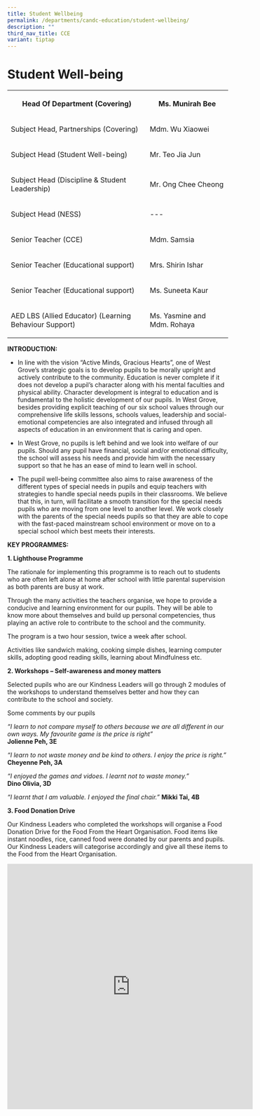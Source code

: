```yaml
---
title: Student Wellbeing
permalink: /departments/candc-education/student-wellbeing/
description: ""
third_nav_title: CCE
variant: tiptap
---
```

<h1>Student Well-being</h1>
<table>
<tbody>
<tr>
<th rowspan="1" colspan="1">
<p>Head Of Department (Covering)</p>
</th>
<th rowspan="1" colspan="1">
<p>Ms. Munirah Bee
<br>
</p>
</th>
</tr>
<tr>
<td rowspan="1" colspan="1">
<p>Subject Head, Partnerships (Covering)
<br>
</p>
</td>
<td rowspan="1" colspan="1">
<p>Mdm. Wu Xiaowei
<br>
</p>
</td>
</tr>
<tr>
<td rowspan="1" colspan="1">
<p>Subject Head (Student Well-being)
<br>
</p>
</td>
<td rowspan="1" colspan="1">
<p>Mr. Teo Jia Jun
<br>
</p>
</td>
</tr>
<tr>
<td rowspan="1" colspan="1">
<p>Subject Head (Discipline &amp; Student Leadership)</p>
</td>
<td rowspan="1" colspan="1">
<p>Mr. Ong Chee Cheong</p>
</td>
</tr>
<tr>
<td rowspan="1" colspan="1">
<p>Subject Head (NESS)</p>
</td>
<td rowspan="1" colspan="1">
<p>---
<br>
</p>
</td>
</tr>
<tr>
<td rowspan="1" colspan="1">
<p>Senior Teacher (CCE)</p>
</td>
<td rowspan="1" colspan="1">
<p>Mdm. Samsia
<br>
</p>
</td>
</tr>
<tr>
<td rowspan="1" colspan="1">
<p>Senior Teacher (Educational support)
<br>
</p>
</td>
<td rowspan="1" colspan="1">
<p>Mrs. Shirin Ishar
<br>
</p>
</td>
</tr>
<tr>
<td rowspan="1" colspan="1">
<p>Senior Teacher (Educational support)
<br>
</p>
</td>
<td rowspan="1" colspan="1">
<p>Ms. Suneeta Kaur
<br>
</p>
</td>
</tr>
<tr>
<td rowspan="1" colspan="1">
<p>AED LBS (Allied Educator) (Learning Behaviour Support)
<br>
</p>
</td>
<td rowspan="1" colspan="1">
<p>Ms. Yasmine and Mdm. Rohaya</p>
</td>
</tr>
</tbody>
</table>
<p><strong>INTRODUCTION:</strong>
</p>
<ul data-tight="true" class="tight">
<li>
<p>In line with the vision “Active Minds, Gracious Hearts”, one of West Grove’s
strategic goals is to develop pupils to be morally upright and actively
contribute to the community. Education is never complete if it does not
develop a pupil’s character along with his mental faculties and physical
ability. Character development is integral to education and is fundamental
to the holistic development of our pupils. In West Grove, besides providing
explicit teaching of our six school values through our comprehensive life
skills lessons, schools values, leadership and social-emotional competencies
are also integrated and infused through all aspects of education in an
environment that is caring and open.</p>
</li>
<li>
<p>In West Grove, no pupils is left behind and we look into welfare of our
pupils. Should any pupil have financial, social and/or emotional difficulty,
the school will assess his needs and provide him with the necessary support
so that he has an ease of mind to learn well in school.</p>
</li>
<li>
<p>The pupil well-being committee also aims to raise awareness of the different
types of special needs in pupils and equip teachers with strategies to
handle special needs pupils in their classrooms. We believe that this,
in turn, will facilitate a smooth transition for the special needs pupils
who are moving from one level to another level. We work closely with the
parents of the special needs pupils so that they are able to cope with
the fast-paced mainstream school environment or move on to a special school
which best meets their interests.</p>
</li>
</ul>
<p><strong>KEY PROGRAMMES:</strong>
</p>
<p><strong>1. Lighthouse Programme</strong>
</p>
<p>The rationale for implementing this programme is to reach out to students
who are often left alone at home after school with little parental supervision
as both parents are busy at work.</p>
<p>Through the many activities the teachers organise, we hope to provide
a conducive and learning environment for our pupils. They will be able
to know more about themselves and build up personal competencies, thus
playing an active role to contribute to the school and the community.</p>
<p>The program is a two hour session, twice a week after school.</p>
<p>Activities like sandwich making, cooking simple dishes, learning computer
skills, adopting good reading skills, learning about Mindfulness etc.</p>
<p><strong>2. Workshops – Self-awareness and money matters</strong>
</p>
<p>Selected pupils who are our Kindness Leaders will go through 2 modules
of the workshops to understand themselves better and how they can contribute
to the school and society.</p>
<p>Some comments by our pupils</p>
<p><em>“I learn to not compare myself to others because we are all different in our own ways. My favourite game is the price is right”</em> 
<br><strong>Jolienne Peh, 3E</strong>
</p>
<p><em>“I learn to not waste money and be kind to others. I enjoy the price is right.”</em> 
<br><strong>Cheyenne Peh, 3A</strong>
</p>
<p><em>“I enjoyed the games and vidoes. I learnt not to waste money.”</em> 
<br><strong>Dino Olivia, 3D</strong>
</p>
<p><em>“I learnt that I am valuable. I enjoyed the final chair.”</em>  <strong>Mikki Tai, 4B</strong>
</p>
<p><strong>3. Food Donation Drive</strong>
</p>
<p>Our Kindness Leaders who completed the workshops will organise a Food
Donation Drive for the Food From the Heart Organisation. Food items like
instant noodles, rice, canned food were donated by our parents and pupils.
Our Kindness Leaders will categorise accordingly and give all these items
to the Food from the Heart Organisation.</p>
<div class="iframe-wrapper">
<iframe height="560" width="560" allowfullscreen="true" frameborder="0" src="https://docs.google.com/presentation/d/e/2PACX-1vSwz_czG7mpmzOJeQWBouzcE8r84iDilR0mfQB3_z-FGQvCU7bktPMwv9ILWKiwLoJxZdjiXgPlhbUE/embed?start=true&amp;loop=true&amp;delayms=3000"></iframe>
</div>
<p></p>